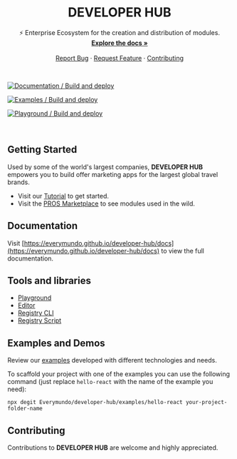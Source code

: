 <div id="top"></div>

<div align="center">
  <h1 align="center">DEVELOPER HUB</h1>

  <p align="center">
    ⚡ Enterprise Ecosystem for the creation and distribution of modules.
    <br />
    <a href="https://everymundo.github.io/developer-hub/docs"><strong>Explore the docs »</strong></a>
    <br />
    <br />
    <a href="https://github.com/EveryMundo/developer-hub/issues">Report Bug</a>
    ·
    <a href="https://github.com/EveryMundo/developer-hub/issues">Request Feature</a>
    ·
    <a href="#contributing">Contributing</a>
  </p>
</div>

<br>

[![Documentation / Build and deploy](https://github.com/EveryMundo/developer-hub/actions/workflows/documentation.yml/badge.svg)](https://github.com/EveryMundo/developer-hub/actions/workflows/documentation.yml)

[![Examples / Build and deploy](https://github.com/EveryMundo/developer-hub/actions/workflows/examples.yml/badge.svg)](https://github.com/EveryMundo/developer-hub/actions/workflows/examples.yml)

[![Playground / Build and deploy](https://github.com/EveryMundo/registry/actions/workflows/playground.yml/badge.svg)](https://github.com/EveryMundo/registry/actions/workflows/playground.yml)

<br>

## Getting Started

Used by some of the world's largest companies, **DEVELOPER HUB** empowers you to build offer marketing apps for the largest global travel brands.

- Visit our [Tutorial](https://everymundo.github.io/developer-hub/docs/tutorial) to get started.
- Visit the [PROS Marketplace](https://marketplace.pros.com/) to see modules used in the wild.

## Documentation

Visit [https://everymundo.github.io/developer-hub/docs](https://everymundo.github.io/developer-hub/docs) to view the full documentation.

## Tools and libraries

- [Playground](https://everymundo.github.io/developer-hub/docs/learning/playground)
- [Editor](https://everymundo.github.io/developer-hub/docs/learning/editor)
- [Registry CLI](https://everymundo.github.io/developer-hub/docs/learning/registry-cli)
- [Registry Script](https://everymundo.github.io/developer-hub/docs/learning/registry-script)


## Examples and Demos

Review our [examples](./examples) developed with different technologies and needs.

To scaffold your project with one of the examples you can use the following command (just replace `hello-react` with the name of the example you need):

```
npx degit Everymundo/developer-hub/examples/hello-react your-project-folder-name
```

## Contributing

Contributions to **DEVELOPER HUB** are welcome and highly appreciated.
